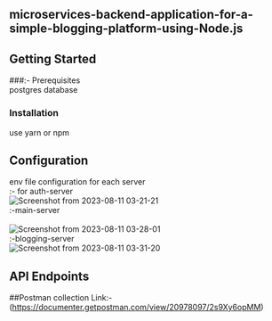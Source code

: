 ## microservices-backend-application-for-a-simple-blogging-platform-using-Node.js
## Getting Started
###:- Prerequisites<br />
postgres database
### Installation<br />
use yarn or npm

## Configuration
env file configuration for each server<br />
:- for auth-server<br />
![Screenshot from 2023-08-11 03-21-21](https://github.com/amitsafi45/microservices-backend-application-for-a-simple-blogging-platform-using-Node.js./assets/106763609/2d5a01e9-dea1-4e29-8f1d-8fe0c5dbf668)<br />
:-main-server<br />  
![Screenshot from 2023-08-11 03-28-01](https://github.com/amitsafi45/microservices-backend-application-for-a-simple-blogging-platform-using-Node.js./assets/106763609/0ec109cf-f74b-4b4b-ad4d-6e8ae9c7ef63)<br />
:-blogging-server<br />
![Screenshot from 2023-08-11 03-31-20](https://github.com/amitsafi45/microservices-backend-application-for-a-simple-blogging-platform-using-Node.js./assets/106763609/7d272a9c-b23f-4de5-9829-e927675bcef1)
## API Endpoints
##Postman collection Link:-(https://documenter.getpostman.com/view/20978097/2s9Xy6opMM)

